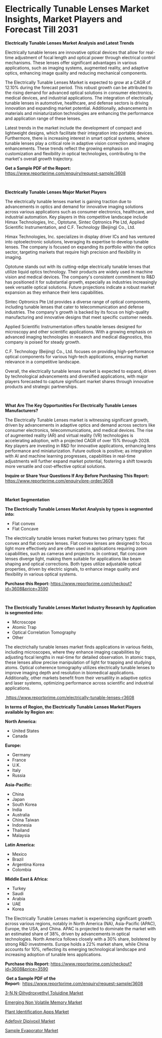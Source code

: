 <p><h1>Electrically Tunable Lenses Market Insights, Market Players and Forecast Till 2031</h1></p><p><strong>Electrically Tunable Lenses Market Analysis and Latest Trends</strong></p>
<p><p>Electrically tunable lenses are innovative optical devices that allow for real-time adjustment of focal length and optical power through electrical control mechanisms. These lenses offer significant advantages in various applications, such as imaging systems, augmented reality, and adaptive optics, enhancing image quality and reducing mechanical components.</p><p>The Electrically Tunable Lenses Market is expected to grow at a CAGR of 12.10% during the forecast period. This robust growth can be attributed to the rising demand for advanced optical solutions in consumer electronics, medical devices, and industrial applications. The integration of electrically tunable lenses in automotive, healthcare, and defense sectors is driving innovation and expanding market potential. Additionally, advancements in materials and miniaturization technologies are enhancing the performance and application range of these lenses.</p><p>Latest trends in the market include the development of compact and lightweight designs, which facilitate their integration into portable devices. Furthermore, there is increasing interest in smart optical systems, where tunable lenses play a critical role in adaptive vision correction and imaging enhancements. These trends reflect the growing emphasis on customization and flexibility in optical technologies, contributing to the market's overall growth trajectory.</p></p>
<p><strong>Get a Sample PDF of the Report:&nbsp;</strong> <a href="https://www.reportprime.com/enquiry/request-sample/3608">https://www.reportprime.com/enquiry/request-sample/3608</a></p>
<p>&nbsp;</p>
<p><strong>Electrically Tunable Lenses Major Market Players</strong></p>
<p><p>The electrically tunable lenses market is gaining traction due to advancements in optics and demand for innovative imaging solutions across various applications such as consumer electronics, healthcare, and industrial automation. Key players in this competitive landscape include Himax Technologies, Inc., Optotune, Sintec Optronics Pte Ltd, Applied Scientific Instrumentation, and C.F. Technology (Beijing) Co., Ltd.</p><p>Himax Technologies, Inc. specializes in display driver ICs and has ventured into optoelectronic solutions, leveraging its expertise to develop tunable lenses. The company is focused on expanding its portfolio within the optics sector, targeting markets that require high precision and flexibility in imaging.</p><p>Optotune stands out with its cutting-edge electrically tunable lenses that utilize liquid optics technology. Their products are widely used in machine vision and medical devices. The company's consistent commitment to R&D has positioned it for substantial growth, especially as industries increasingly seek versatile optical solutions. Future projections indicate a robust market expansion as they enhance their lens capabilities.</p><p>Sintec Optronics Pte Ltd provides a diverse range of optical components, including tunable lenses that cater to telecommunication and defense industries. The company's growth is backed by its focus on high-quality manufacturing and innovative designs that meet specific customer needs.</p><p>Applied Scientific Instrumentation offers tunable lenses designed for microscopy and other scientific applications. With a growing emphasis on advanced imaging technologies in research and medical diagnostics, this company is poised for steady growth.</p><p>C.F. Technology (Beijing) Co., Ltd. focuses on providing high-performance optical components for various high-tech applications, ensuring market relevance in a competitive landscape.</p><p>Overall, the electrically tunable lenses market is expected to expand, driven by technological advancements and diversified applications, with major players forecasted to capture significant market shares through innovative products and strategic partnerships.</p></p>
<p>&nbsp;</p>
<p><strong>What Are The Key Opportunities For Electrically Tunable Lenses Manufacturers?</strong></p>
<p><p>The Electrically Tunable Lenses market is witnessing significant growth, driven by advancements in adaptive optics and demand across sectors like consumer electronics, telecommunications, and medical devices. The rise of augmented reality (AR) and virtual reality (VR) technologies is accelerating adoption, with a projected CAGR of over 15% through 2028. Key players are investing in R&D for innovative applications, enhancing lens performance and miniaturization. Future outlook is positive; as integration with AI and machine learning progresses, capabilities in real-time adjustments will further expand market potential, fostering a shift towards more versatile and cost-effective optical solutions.</p></p>
<p><strong>Inquire or Share Your Questions If Any Before Purchasing This Report:</strong> <a href="https://www.reportprime.com/enquiry/pre-order/3608">https://www.reportprime.com/enquiry/pre-order/3608</a></p>
<p>&nbsp;</p>
<p><strong>Market Segmentation</strong></p>
<p><strong>The Electrically Tunable Lenses Market Analysis by types is segmented into:</strong></p>
<p><ul><li>Flat convex</li><li>Flat Concave</li></ul></p>
<p><p>The electrically tunable lenses market features two primary types: flat convex and flat concave lenses. Flat convex lenses are designed to focus light more effectively and are often used in applications requiring zoom capabilities, such as cameras and projectors. In contrast, flat concave lenses diverge light, making them suitable for applications like beam shaping and optical corrections. Both types utilize adjustable optical properties, driven by electric signals, to enhance image quality and flexibility in various optical systems.</p></p>
<p><strong>Purchase this Report:&nbsp;</strong><a href="https://www.reportprime.com/checkout?id=3608&price=3590">https://www.reportprime.com/checkout?id=3608&price=3590</a></p>
<p>&nbsp;</p>
<p><strong>The Electrically Tunable Lenses Market Industry Research by Application is segmented into:</strong></p>
<p><ul><li>Microscope</li><li>Atomic Trap</li><li>Optical Correlation Tomography</li><li>Other</li></ul></p>
<p><p>The electrichally tunable lenses market finds applications in various fields, including microscopes, where they enhance imaging capabilities by adjusting focal lengths in real-time for detailed observation. In atomic traps, these lenses allow precise manipulation of light for trapping and studying atoms. Optical coherence tomography utilizes electrically tunable lenses to improve imaging depth and resolution in biomedical applications. Additionally, other markets benefit from their versatility in adaptive optics and laser systems, optimizing performance across scientific and industrial applications.</p></p>
<p><a href="https://www.reportprime.com/electrically-tunable-lenses-r3608">&nbsp;https://www.reportprime.com/electrically-tunable-lenses-r3608</a></p>
<p><strong>In terms of Region, the Electrically Tunable Lenses Market Players available by Region are:</strong></p>
<p>
    <p> <strong> North America: </strong>
        <ul>
            <li>United States</li>
            <li>Canada</li>
        </ul>
        </p> 
    <p> <strong> Europe: </strong>
        <ul>
            <li>Germany</li>
            <li>France</li>
            <li>U.K.</li>
            <li>Italy</li>
            <li>Russia</li>
        </ul>
        </p> 
    <p> <strong> Asia-Pacific: </strong>
        <ul>
            <li>China</li>
            <li>Japan</li>
            <li>South Korea</li>
            <li>India</li>
            <li>Australia</li>
            <li>China Taiwan</li>
            <li>Indonesia</li>
            <li>Thailand</li>
            <li>Malaysia</li>
        </ul>
        </p> 
    <p> <strong> Latin America: </strong>
        <ul>
            <li>Mexico</li>
            <li>Brazil</li>
            <li>Argentina Korea</li>
            <li>Colombia</li>
        </ul>
        </p> 
    <p> <strong> Middle East & Africa: </strong>
        <ul>
            <li>Turkey</li>
            <li>Saudi</li>
            <li>Arabia</li>
            <li>UAE</li>
            <li>Korea</li>
        </ul>
    </p>
    </p>
<p><p>The Electrically Tunable Lenses market is experiencing significant growth across various regions, notably in North America (NA), Asia-Pacific (APAC), Europe, the USA, and China. APAC is projected to dominate the market with an estimated share of 38%, driven by advancements in optical technologies. North America follows closely with a 30% share, bolstered by strong R&D investments. Europe holds a 22% market share, while China accounts for 10%, reflecting its emerging technological landscape and increasing adoption of tunable lens applications.</p></p>
<p><strong>Purchase this Report: </strong><a href="https://www.reportprime.com/checkout?id=3608&price=3590">https://www.reportprime.com/checkout?id=3608&price=3590</a></p>
<p>&nbsp;<strong>Get a Sample PDF of the Report:&nbsp;&nbsp;</strong><a href="https://www.reportprime.com/enquiry/request-sample/3608">https://www.reportprime.com/enquiry/request-sample/3608</a></p>
<p><strong></strong></p>
<p><p><a href="https://issuu.com/reportprime-2/docs/3-nn-dihydroxyethyl-toluidine-marke_74ec93f41d767f">3-N,N-Dihydroxyethyl Toluidine Market</a></p><p><a href="https://github.com/gdfhhhj/Market-Research-Report-List-6/blob/main/emerging-non-volatile-memory-market.md">Emerging Non Volatile Memory Market</a></p><p><a href="https://www.linkedin.com/pulse/global-plant-identification-apps-industry-analysis-share-iawqe?trackingId=G4L87c2eTF%2BkVw%2BTPzI27g%3D%3D">Plant Identification Apps Market</a></p><p><a href="https://issuu.com/reportprime-2/docs/adefovir-dipivoxil-market-size-2030_7536217259f032">Adefovir Dipivoxil Market</a></p><p><a href="https://www.linkedin.com/pulse/sample-evaporator-market-research-report-exploring-size-revenue-is6oe?trackingId=U62uJDCGQ5elkPVdBINM0Q%3D%3D">Sample Evaporator Market</a></p></p>